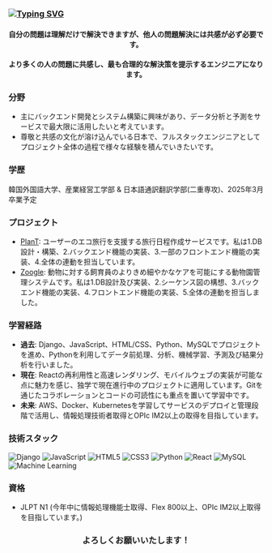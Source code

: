 ### [![Typing SVG](https://readme-typing-svg.demolab.com/?lines=分析+→+学習+→+思考+→+理解+→+共感💡)](https://git.io/typing-svg)

<center><h4>自分の問題は理解だけで解決できますが、他人の問題解決には共感が必ず必要です。</h4></center>
<center><h4>より多くの人の問題に共感し、最も合理的な解決策を提示するエンジニアになります。</h4></center>


### 分野
- 主にバックエンド開発とシステム構築に興味があり、データ分析と予測をサービスで最大限に活用したいと考えています。
- 尊敬と共感の文化が溶け込んでいる日本で、フルスタックエンジニアとしてプロジェクト全体の過程で様々な経験を積んでいきたいです。


### 学歴
韓国外国語大学、産業経営工学部 & 日本語通訳翻訳学部(二重専攻)、2025年3月卒業予定


### プロジェクト
- [PlanT](https://github.com/IME-2024-Graduation-Project/PlanT_full-stack): ユーザーのエコ旅行を支援する旅行日程作成サービスです。私は1.DB設計・構築、2.バックエンド機能の実装、3.一部のフロントエンド機能の実装、4.全体の連動を担当しています。
- [Zoogle](https://github.com/klll2/Zoogle): 動物に対する飼育員のよりきめ細やかなケアを可能にする動物園管理システムです。私は1.DB設計及び実装、2.シーケンス図の構想、3.バックエンド機能の実装、4.フロントエンド機能の実装、5.全体の連動を担当しました。


### 学習経路
- **過去**: Django、JavaScript、HTML/CSS、Python、MySQLでプロジェクトを進め、Pythonを利用してデータ前処理、分析、機械学習、予測及び結果分析を行いました。
- **現在**: Reactの再利用性と高速レンダリング、モバイルウェブの実装が可能な点に魅力を感じ、独学で現在進行中のプロジェクトに適用しています。Gitを通じたコラボレーションとコードの可読性にも重点を置いて学習中です。
- **未来**: AWS、Docker、Kubernetesを学習してサービスのデプロイと管理段階で活用し、情報処理技術者取得とOPIc IM2以上の取得を目指しています。


### 技術スタック
![Django](https://img.shields.io/badge/Django-092E20?style=flat-square&logo=django&logoColor=white)
![JavaScript](https://img.shields.io/badge/JavaScript-F7DF1E?style=flat-square&logo=javascript&logoColor=black)
![HTML5](https://img.shields.io/badge/HTML5-E34F26?style=flat-square&logo=html5&logoColor=white)
![CSS3](https://img.shields.io/badge/CSS3-1572B6?style=flat-square&logo=css3&logoColor=white)
![Python](https://img.shields.io/badge/Python-3776AB?style=flat-square&logo=python&logoColor=white)
![React](https://img.shields.io/badge/React-61DAFB?style=flat-square&logo=react&logoColor=black)
![MySQL](https://img.shields.io/badge/MySQL-4479A1?style=flat-square&logo=mysql&logoColor=white)
![Machine Learning](https://img.shields.io/badge/Machine%20Learning-FF6F00?style=flat-square&logo=machine-learning&logoColor=white)


### 資格
- JLPT N1 (今年中に情報処理機能士取得、Flex 800以上、OPIc IM2以上取得を目指しています。)


<center><h3>よろしくお願いいたします！</h3></center>






